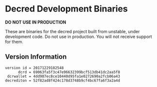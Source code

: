 
# Decred Development Binaries

**DO NOT USE IN PRODUCTION**

These are binaries for the decred project built from unstable, under development
code. Do not use in production. You will not receive support for them.

## Version Information

```
version id = 20171229182548
      dcrd = 69063fa5f3c47e96632399bcf513db41dc2aa5f8
 dcrwallet = 4dd987ec8ce10440d95fa1e0272690a2fcb06a43
decrediton = 52f82ad8f424c178d3748b9cf4bc67fa6f3a2a4d
```

